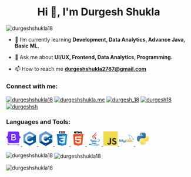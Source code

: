 <h1 align="center">Hi 👋, I'm Durgesh Shukla</h1>
<p align="left"> <img src="https://komarev.com/ghpvc/?username=durgeshshukla18&label=Profile%20views&color=f19009&style=flat-square" alt="durgeshshukla18" /> </p>

- 🌱 I’m currently learning **Development, Data Analytics, Advance Java, Basic ML.**

- 💬 Ask me about **UI/UX, Frontend, Data Analytics, Programming.**

- 📫 How to reach me **durgeshshukla2787@gmail.com**

<h3 align="left">Connect with me:</h3>
<p align="left">
<a href="https://linkedin.com/in/durgeshshukla18" target="blank"><img align="center" src="https://raw.githubusercontent.com/rahuldkjain/github-profile-readme-generator/master/src/images/icons/Social/linked-in-alt.svg" alt="durgeshshukla18" height="30" width="40" /></a>
<a href="https://instagram.com/durgeshshukla.me" target="blank"><img align="center" src="https://raw.githubusercontent.com/rahuldkjain/github-profile-readme-generator/master/src/images/icons/Social/instagram.svg" alt="durgeshshukla.me" height="30" width="40" /></a>
<a href="https://www.codechef.com/users/durgesh_18" target="blank"><img align="center" src="https://cdn.jsdelivr.net/npm/simple-icons@3.1.0/icons/codechef.svg" alt="durgesh_18" height="30" width="40" /></a>
<a href="https://codeforces.com/profile/durgesh18" target="blank"><img align="center" src="https://raw.githubusercontent.com/rahuldkjain/github-profile-readme-generator/master/src/images/icons/Social/codeforces.svg" alt="durgesh18" height="30" width="40" /></a>
<a href="https://www.leetcode.com/durgeshsh" target="blank"><img align="center" src="https://raw.githubusercontent.com/rahuldkjain/github-profile-readme-generator/master/src/images/icons/Social/leet-code.svg" alt="durgeshsh" height="30" width="40" /></a>
</p>

<h3 align="left">Languages and Tools:</h3>
<p align="left"> <a href="https://getbootstrap.com" target="_blank" rel="noreferrer"> <img src="https://raw.githubusercontent.com/devicons/devicon/master/icons/bootstrap/bootstrap-plain-wordmark.svg" alt="bootstrap" width="40" height="40"/> </a> <a href="https://www.cprogramming.com/" target="_blank" rel="noreferrer"> <img src="https://raw.githubusercontent.com/devicons/devicon/master/icons/c/c-original.svg" alt="c" width="40" height="40"/> </a> <a href="https://www.w3schools.com/cpp/" target="_blank" rel="noreferrer"> <img src="https://raw.githubusercontent.com/devicons/devicon/master/icons/cplusplus/cplusplus-original.svg" alt="cplusplus" width="40" height="40"/> </a> <a href="https://www.w3schools.com/css/" target="_blank" rel="noreferrer"> <img src="https://raw.githubusercontent.com/devicons/devicon/master/icons/css3/css3-original-wordmark.svg" alt="css3" width="40" height="40"/> </a> <a href="https://www.w3.org/html/" target="_blank" rel="noreferrer"> <img src="https://raw.githubusercontent.com/devicons/devicon/master/icons/html5/html5-original-wordmark.svg" alt="html5" width="40" height="40"/> </a> <a href="https://www.java.com" target="_blank" rel="noreferrer"> <img src="https://raw.githubusercontent.com/devicons/devicon/master/icons/java/java-original.svg" alt="java" width="40" height="40"/> </a> <a href="https://developer.mozilla.org/en-US/docs/Web/JavaScript" target="_blank" rel="noreferrer"> <img src="https://raw.githubusercontent.com/devicons/devicon/master/icons/javascript/javascript-original.svg" alt="javascript" width="40" height="40"/> </a> <a href="https://www.mysql.com/" target="_blank" rel="noreferrer"> <img src="https://raw.githubusercontent.com/devicons/devicon/master/icons/mysql/mysql-original-wordmark.svg" alt="mysql" width="40" height="40"/> </a> <a href="https://www.python.org" target="_blank" rel="noreferrer"> <img src="https://raw.githubusercontent.com/devicons/devicon/master/icons/python/python-original.svg" alt="python" width="40" height="40"/> </a> </p>

<p><img align="left" src="https://github-readme-stats.vercel.app/api/top-langs?username=durgeshshukla18&show_icons=true&theme=dracula&title_color=ffffff&text_color=f8f7f7&locale=en&layout=compact" alt="durgeshshukla18" /></p>

<p>&nbsp;<img align="center" src="https://github-readme-stats.vercel.app/api?username=durgeshshukla18&show_icons=true&theme=radical&title_color=ffffff&text_color=fefbfb&hide_border=true&locale=en" alt="durgeshshukla18" /></p>

<p><img align="center" src="https://github-readme-streak-stats.herokuapp.com/?user=durgeshshukla18&theme=dark" alt="durgeshshukla18" /></p>

<!---
durgeshshukla18/durgeshshukla18 is a ✨ special ✨ repository because its `README.md` (this file) appears on your GitHub profile.
You can click the Preview link to take a look at your changes.
--->
